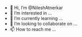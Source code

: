 - 👋 Hi, I’m @NileshAtnerkar
- 👀 I’m interested in ...
- 🌱 I’m currently learning ...
- 💞️ I’m looking to collaborate on ...
- 📫 How to reach me ...

<!---
NileshAtnerkar/NileshAtnerkar is a ✨ special ✨ repository because its `README.md` (this file) appears on your GitHub profile.
You can click the Preview link to take a look at your changes.
--->
